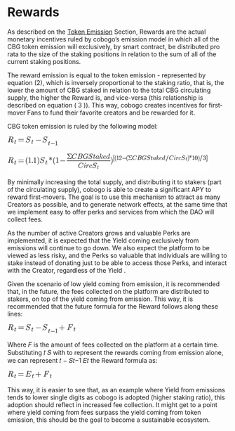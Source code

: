 # Rewards

As described on the [Token Emission](../token-emission.md) Section, Rewards are the actual monetary incentives ruled by cobogo’s emission model in which all of the CBG token emission will exclusively, by smart contract, be distributed pro rata to the size of the staking positions in relation to the sum of all of the current staking positions.

The reward emission is equal to the token emission - represented by equation (2), which is inversely proportional to the staking ratio, that is, the lower the amount of CBG staked in relation to the total CBG circulating supply, the higher the Reward is, and vice-versa (this relationship is described on equation ( 3 )). This way, cobogo creates incentives for first-mover Fans to fund their favorite creators and be rewarded for it.

CBG token emission is ruled by the following model:

![(2)](<../../.gitbook/assets/image6 (1).png>)

![(3)](../../.gitbook/assets/image7.png)

By minimally increasing the total supply, and distributing it to stakers (part of the circulating supply), cobogo is able to create a significant APY to reward first-movers. The goal is to use this mechanism to attract as many Creators as possible, and to generate network effects, at the same time that we implement easy to offer perks and services from which the DAO will collect fees.&#x20;

As the number of active Creators grows and valuable Perks are implemented, it is expected that the Yield coming exclusively from emissions will continue to go down. We also expect the platform to be viewed as less risky, and the Perks so valuable that individuals are willing to stake instead of donating just to be able to access those Perks, and interact with the Creator, regardless of the Yield .&#x20;

Given the scenario of low yield coming from emission, it is recommended that, in the future, the fees collected on the platform are distributed to stakers, on top of the yield coming from emission. This way, it is recommended that the future formula for the Reward follows along these lines:

![(4)](../../.gitbook/assets/image8.png)

Where 𝐹 is the amount of fees collected on the platform at a certain time. Substituting 𝑡 𝑆 with to represent the rewards coming from emission alone, we can represent 𝑡 − 𝑆𝑡−1 𝐸𝑡 the Reward formula as:

![](../../.gitbook/assets/image12.png)

This way, it is easier to see that, as an example where Yield from emissions tends to lower single digits as cobogo is adopted (higher staking ratio), this adoption should reflect in increased fee collection. It might get to a point where yield coming from fees surpass the yield coming from token emission, this should be the goal to become a sustainable ecosystem.



###
